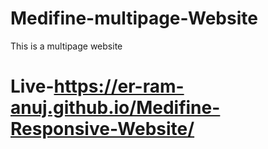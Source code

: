 # Medifine-multipage-Website
This is a multipage website
# Live-https://er-ram-anuj.github.io/Medifine-Responsive-Website/

